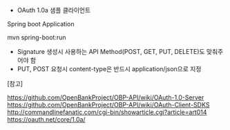 - OAuth 1.0a 샘플 클라이언트

Spring boot Application

mvn spring-boot:run

- Signature 생성시 사용하는 API Method(POST, GET, PUT, DELETE)도 맞춰주어야 함
- PUT, POST 요청시 content-type은 반드시 application/json으로 지정


[참고]

https://github.com/OpenBankProject/OBP-API/wiki/OAuth-1.0-Server
https://github.com/OpenBankProject/OBP-API/wiki/OAuth-Client-SDKS
http://commandlinefanatic.com/cgi-bin/showarticle.cgi?article=art014
https://oauth.net/core/1.0a/
